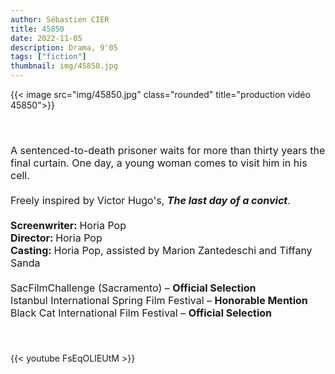```yaml
---
author: Sébastien CIER
title: 45850
date: 2022-11-05
description: Drama, 9'05
tags: ["fiction"]
thumbnail: img/45850.jpg
---
```


{{< image src="img/45850.jpg" class="rounded" title="production vidéo 45850">}}

<p style='margin:0cm;font-size:16px;'>&nbsp;</p>
<p style='margin:0cm;font-size:16px;'>&nbsp;</p>
<p style='margin:0cm;font-size:16px;'>A sentenced-to-death prisoner waits for more than thirty years the final curtain. One day, a young woman comes to visit him in his cell.</p>
<p style='margin:0cm;font-size:16px;'>&nbsp;</p>
<p style='margin:0cm;font-size:16px;'>Freely inspired by Victor Hugo&#39;s, <strong><em>The last day of a convict</em></strong>.</p>
<p style='margin:0cm;font-size:16px;'>&nbsp;</p>
<p style='margin:0cm;font-size:16px;'><strong>Screenwriter: </strong>Horia Pop</p>
<p style='margin:0cm;font-size:16px;'><strong>Director: </strong>Horia Pop</p>
<p style='margin:0cm;font-size:16px;'><strong>Casting: </strong>Horia Pop, assisted by Marion Zantedeschi and Tiffany Sanda</p>
<p style='margin:0cm;font-size:16px;'>&nbsp;</p>
<p style='margin:0cm;font-size:16px;'>SacFilmChallenge (Sacramento) &ndash; <strong>Official Selection</strong></p>
<p style='margin:0cm;font-size:16px;'>Istanbul International Spring Film Festival &ndash; <strong>Honorable Mention</strong></p>
<p style='margin:0cm;font-size:16px;'>Black Cat International Film Festival &ndash; <strong>Official Selection</strong></p>
<p style='margin:0cm;font-size:16px;'>&nbsp;</p>
<p style='margin:0cm;font-size:16px;'>&nbsp;</p>

{{< youtube FsEqOLIEUtM >}}


